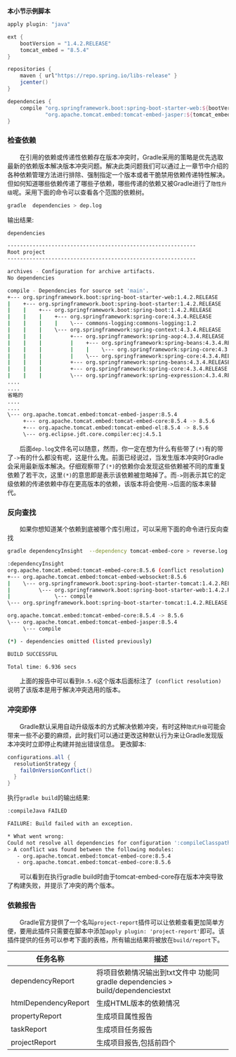 **本小节示例脚本**
```groovy
apply plugin: "java"

ext {
    bootVersion = "1.4.2.RELEASE"
    tomcat_embed = "8.5.4"
}

repositories {
    maven { url"https://repo.spring.io/libs-release" }
    jcenter()
}

dependencies {
    compile "org.springframework.boot:spring-boot-starter-web:${bootVersion}",
            "org.apache.tomcat.embed:tomcat-embed-jasper:${tomcat_embed}"
}
```

### 检查依赖

　　在引用的依赖或传递性依赖存在版本冲突时，Gradle采用的策略是优先选取最新的依赖版本解决版本冲突问题。解决此类问题我们可以通过上一章节中介绍的各种依赖管理方法进行排除、强制指定一个版本或者干脆禁用依赖传递特性解决。但如何知道哪些依赖传递了哪些子依赖，哪些传递的依赖又被Gradle进行了`隐性升级`呢。采用下面的命令可以查看各个范围的依赖树。
```bash
gradle  dependencies > dep.log
```
输出结果:

```bash
dependencies

------------------------------------------------------------
Root project
------------------------------------------------------------

archives - Configuration for archive artifacts.
No dependencies

compile - Dependencies for source set 'main'.
+--- org.springframework.boot:spring-boot-starter-web:1.4.2.RELEASE
|    +--- org.springframework.boot:spring-boot-starter:1.4.2.RELEASE
|    |    +--- org.springframework.boot:spring-boot:1.4.2.RELEASE
|    |    |    +--- org.springframework:spring-core:4.3.4.RELEASE
|    |    |    |    \--- commons-logging:commons-logging:1.2
|    |    |    \--- org.springframework:spring-context:4.3.4.RELEASE
|    |    |         +--- org.springframework:spring-aop:4.3.4.RELEASE
|    |    |         |    +--- org.springframework:spring-beans:4.3.4.RELEASE
|    |    |         |    |    \--- org.springframework:spring-core:4.3.4.RELEASE (*)
|    |    |         |    \--- org.springframework:spring-core:4.3.4.RELEASE (*)
|    |    |         +--- org.springframework:spring-beans:4.3.4.RELEASE (*)
|    |    |         +--- org.springframework:spring-core:4.3.4.RELEASE (*)
|    |    |         \--- org.springframework:spring-expression:4.3.4.RELEASE
....
....
省略的
....
....
\--- org.apache.tomcat.embed:tomcat-embed-jasper:8.5.4
     +--- org.apache.tomcat.embed:tomcat-embed-core:8.5.4 -> 8.5.6
     +--- org.apache.tomcat.embed:tomcat-embed-el:8.5.4 -> 8.5.6
     \--- org.eclipse.jdt.core.compiler:ecj:4.5.1
```

　　后面`dep.log`文件名可以随意，然而，你一定在想为什么有些带了`(*)`有的带了`->`有的什么都没有呢，这是什么鬼。前面已经说过，当发生版本冲突时Gradle会采用最新版本解决。仔细观察带了`(*)`的依赖你会发现这些依赖被不同的库重复依赖了若干次，这里`(*)`的意思即是表示该依赖被忽略掉了。而`->`则表示其它的定级依赖的传递依赖中存在更高版本的依赖，该版本将会使用`->`后面的版本来替代。
  
### 反向查找
　　如果你想知道某个依赖到底被哪个库引用过，可以采用下面的命令进行反向查找
```bash
gradle dependencyInsight  --dependency tomcat-embed-core > reverse.log 
```
```bash
:dependencyInsight
org.apache.tomcat.embed:tomcat-embed-core:8.5.6 (conflict resolution)
+--- org.apache.tomcat.embed:tomcat-embed-websocket:8.5.6
|    \--- org.springframework.boot:spring-boot-starter-tomcat:1.4.2.RELEASE
|         \--- org.springframework.boot:spring-boot-starter-web:1.4.2.RELEASE
|              \--- compile
\--- org.springframework.boot:spring-boot-starter-tomcat:1.4.2.RELEASE (*)

org.apache.tomcat.embed:tomcat-embed-core:8.5.4 -> 8.5.6
\--- org.apache.tomcat.embed:tomcat-embed-jasper:8.5.4
     \--- compile

(*) - dependencies omitted (listed previously)

BUILD SUCCESSFUL

Total time: 6.936 secs
```
　　上面的报告中可以看到`8.5.6`这个版本后面标注了` (conflict resolution)` 说明了该版本是用于解决冲突选用的版本。

### 冲突即停
　　Gradle默认采用自动升级版本的方式解决依赖冲突，有时这种`隐式升级`可能会带来一些不必要的麻烦，此时我们可以通过更改这种默认行为来让Gradle发现版本冲突时立即停止构建并抛出错误信息。
更改脚本:
```groovy
configurations.all {
  resolutionStrategy {
    failOnVersionConflict()
  }
}
```

执行`gradle build`的输出结果:
```bash
:compileJava FAILED

FAILURE: Build failed with an exception.

* What went wrong:
Could not resolve all dependencies for configuration ':compileClasspath'.
> A conflict was found between the following modules:
   - org.apache.tomcat.embed:tomcat-embed-core:8.5.4
   - org.apache.tomcat.embed:tomcat-embed-core:8.5.6

```
　　可以看到在执行gradle build时由于tomcat-embed-core存在版本冲突导致了构建失败，并提示了冲突的两个版本。

### 依赖报告  
　　Gradle官方提供了一个名叫`project-report`插件可以让依赖查看更加简单方便，要用此插件只需要在脚本中添加`apply plugin: 'project-report'`即可。该插件提供的任务可以参考下面的表格，所有输出结果将被放在`build/report`下。
  
| 任务名称 | 描述 |
|--------|--------|
|    dependencyReport    |   将项目依赖情况输出到txt文件中 功能同gradle  dependencies > build/dependenciestxt     |
|htmlDependencyReport| 生成HTML版本的依赖情况|
|propertyReport| 生成项目属性报告|
|taskReport|生成项目任务报告|
|projectReport|生成项目报告,包括前四个|
